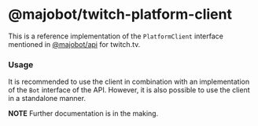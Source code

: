 # @majobot/twitch-platform-client
This is a reference implementation of the ```PlatformClient``` interface mentioned in [@majobot/api](https://github.com/majobot/api/) for twitch.tv.

### Usage
It is recommended to use the client in combination with an implementation of the ```Bot``` interface of the API.
However, it is also possible to use the client in a standalone manner.

**NOTE** Further documentation is in the making.